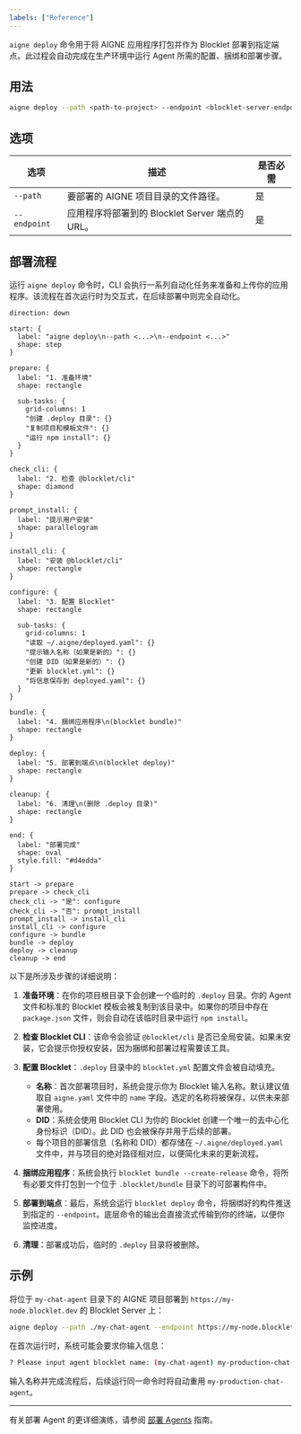 ```yaml
---
labels: ["Reference"]
---
```


`aigne deploy` 命令用于将 AIGNE 应用程序打包并作为 Blocklet 部署到指定端点。此过程会自动完成在生产环境中运行 Agent 所需的配置、捆绑和部署步骤。

## 用法

```bash
aigne deploy --path <path-to-project> --endpoint <blocklet-server-endpoint>
```

## 选项

| 选项 | 描述 | 是否必需 |
|---|---|---|
| `--path` | 要部署的 AIGNE 项目目录的文件路径。 | 是 |
| `--endpoint` | 应用程序将部署到的 Blocklet Server 端点的 URL。 | 是 |

## 部署流程

运行 `aigne deploy` 命令时，CLI 会执行一系列自动化任务来准备和上传你的应用程序。该流程在首次运行时为交互式，在后续部署中则完全自动化。

```d2
direction: down

start: {
  label: "aigne deploy\n--path <...>\n--endpoint <...>"
  shape: step
}

prepare: {
  label: "1. 准备环境"
  shape: rectangle
  
  sub-tasks: {
    grid-columns: 1
    "创建 .deploy 目录": {}
    "复制项目和模板文件": {}
    "运行 npm install": {}
  }
}

check_cli: {
  label: "2. 检查 @blocklet/cli"
  shape: diamond
}

prompt_install: {
  label: "提示用户安装"
  shape: parallelogram
}

install_cli: {
  label: "安装 @blocklet/cli"
  shape: rectangle
}

configure: {
  label: "3. 配置 Blocklet"
  shape: rectangle
  
  sub-tasks: {
    grid-columns: 1
    "读取 ~/.aigne/deployed.yaml": {}
    "提示输入名称（如果是新的）": {}
    "创建 DID（如果是新的）": {}
    "更新 blocklet.yml": {}
    "将信息保存到 deployed.yaml": {}
  }
}

bundle: {
  label: "4. 捆绑应用程序\n(blocklet bundle)"
  shape: rectangle
}

deploy: {
  label: "5. 部署到端点\n(blocklet deploy)"
  shape: rectangle
}

cleanup: {
  label: "6. 清理\n(删除 .deploy 目录)"
  shape: rectangle
}

end: {
  label: "部署完成"
  shape: oval
  style.fill: "#d4edda"
}

start -> prepare
prepare -> check_cli
check_cli -> "是": configure
check_cli -> "否": prompt_install
prompt_install -> install_cli
install_cli -> configure
configure -> bundle
bundle -> deploy
deploy -> cleanup
cleanup -> end
```

以下是所涉及步骤的详细说明：

1.  **准备环境**：在你的项目根目录下会创建一个临时的 `.deploy` 目录。你的 Agent 文件和标准的 Blocklet 模板会被复制到该目录中。如果你的项目中存在 `package.json` 文件，则会自动在该临时目录中运行 `npm install`。

2.  **检查 Blocklet CLI**：该命令会验证 `@blocklet/cli` 是否已全局安装。如果未安装，它会提示你授权安装，因为捆绑和部署过程需要该工具。

3.  **配置 Blocklet**：`.deploy` 目录中的 `blocklet.yml` 配置文件会被自动填充。
    *   **名称**：首次部署项目时，系统会提示你为 Blocklet 输入名称。默认建议值取自 `aigne.yaml` 文件中的 `name` 字段。选定的名称将被保存，以供未来部署使用。
    *   **DID**：系统会使用 Blocklet CLI 为你的 Blocklet 创建一个唯一的去中心化身份标识（DID）。此 DID 也会被保存并用于后续的部署。
    *   每个项目的部署信息（名称和 DID）都存储在 `~/.aigne/deployed.yaml` 文件中，并与项目的绝对路径相对应，以便简化未来的更新流程。

4.  **捆绑应用程序**：系统会执行 `blocklet bundle --create-release` 命令，将所有必要文件打包到一个位于 `.blocklet/bundle` 目录下的可部署构件中。

5.  **部署到端点**：最后，系统会运行 `blocklet deploy` 命令，将捆绑好的构件推送到指定的 `--endpoint`。底层命令的输出会直接流式传输到你的终端，以便你监控进度。

6.  **清理**：部署成功后，临时的 `.deploy` 目录将被删除。

## 示例

将位于 `my-chat-agent` 目录下的 AIGNE 项目部署到 `https://my-node.blocklet.dev` 的 Blocklet Server 上：

```bash
aigne deploy --path ./my-chat-agent --endpoint https://my-node.blocklet.dev
```

在首次运行时，系统可能会要求你输入信息：

```bash
? Please input agent blocklet name: (my-chat-agent) my-production-chat-agent
```

输入名称并完成流程后，后续运行同一命令时将自动重用 `my-production-chat-agent`。

---

有关部署 Agent 的更详细演练，请参阅 [部署 Agents](./guides-deploying-agents.md) 指南。